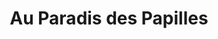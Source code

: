 ---
title: "Au Paradis des Papilles"
url: /sainte-tulle/au-paradis-des-papilles/
shop: Dorfladen
---